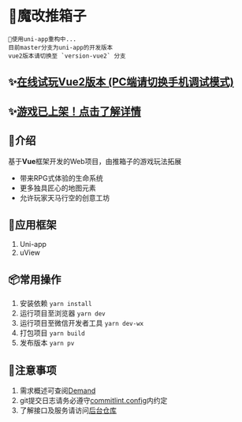 # 🎃魔改推箱子

```
🚀使用uni-app重构中...
目前master分支为uni-app的开发版本
vue2版本请切换至 `version-vue2` 分支
```

## ✨[在线试玩Vue2版本 (PC端请切换手机调试模式)](http://aring1998.gitee.io/sokoban-online)

## ✨[游戏已上架！点击了解详情](https://www.taptap.com/app/224432/)

## 📖介绍
基于**Vue**框架开发的Web项目，由推箱子的游戏玩法拓展
* 带来RPG式体验的生命系统
* 更多独具匠心的地图元素
* 允许玩家天马行空的创意工坊

## 🔨应用框架
1. Uni-app
2. uView

## 📦常用操作
1. 安装依赖 `yarn install`
2. 运行项目至浏览器 `yarn dev`
3. 运行项目至微信开发者工具 `yarn dev-wx`
4. 打包项目 `yarn build`
5. 发布版本 `yarn pv`

## 🧨注意事项
1. 需求概述可查阅[Demand](/docs/Demand.md)
2. git提交日志请务必遵守[commitlint.config](/commitlint.config.js)内约定
3. 了解接口及服务请访问[后台仓库](https://gitee.com/funzeros/box-man)
